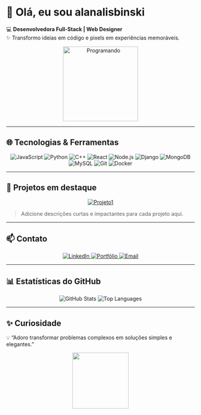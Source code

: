 # 👋 Olá, eu sou alanalisbinski

💻 **Desenvolvedora Full-Stack | Web Designer**  
✨ Transformo ideias em código e pixels em experiências memoráveis.  

<div align="center">
  <img src="https://media.giphy.com/media/3o7TKtnuHOHHUjR38Y/giphy.gif" width="200" alt="Programando"/>
</div>

---

## 🌐 Tecnologias & Ferramentas

<p align="center">
  <img alt="JavaScript" src="https://img.shields.io/badge/JavaScript-F7DF1E?style=for-the-badge&logo=javascript&logoColor=black" />
  <img alt="Python" src="https://img.shields.io/badge/Python-3776AB?style=for-the-badge&logo=python&logoColor=white" />
  <img alt="C++" src="https://img.shields.io/badge/C++-00599C?style=for-the-badge&logo=c%2B%2B&logoColor=white" />
  <img alt="React" src="https://img.shields.io/badge/React-61DAFB?style=for-the-badge&logo=react&logoColor=black" />
  <img alt="Node.js" src="https://img.shields.io/badge/Node.js-339933?style=for-the-badge&logo=node.js&logoColor=white" />
  <img alt="Django" src="https://img.shields.io/badge/Django-092E20?style=for-the-badge&logo=django&logoColor=white" />
  <img alt="MongoDB" src="https://img.shields.io/badge/MongoDB-47A248?style=for-the-badge&logo=mongodb&logoColor=white" />
  <img alt="MySQL" src="https://img.shields.io/badge/MySQL-4479A1?style=for-the-badge&logo=mysql&logoColor=white" />
  <img alt="Git" src="https://img.shields.io/badge/Git-F05032?style=for-the-badge&logo=git&logoColor=white" />
  <img alt="Docker" src="https://img.shields.io/badge/Docker-2496ED?style=for-the-badge&logo=docker&logoColor=white" />
</p>

---

## 🚀 Projetos em destaque

<p align="center">
  <a href="https://github.com/alanalisbinski/ReliquiasdeValderia" target="_blank">
    <img src="https://img.shields.io/badge/Projeto1-Visualize-blue?style=for-the-badge" alt="Projeto1"/>
  </a>
</p>

> Adicione descrições curtas e impactantes para cada projeto aqui.

---

## 📫 Contato

<p align="center">
  <a href="https://www.linkedin.com/in/alana-lisbinski-869123376/" target="_blank">
    <img src="https://img.shields.io/badge/LinkedIn-0A66C2?style=for-the-badge&logo=linkedin&logoColor=white" alt="LinkedIn"/>
  </a>
  <a href="https://alanalisbinski.github.io/Portfolio-alanalisbinski/?fbclid=PAZXh0bgNhZW0CMTEAAaecqyVcNxcRIMPDvL9VfZ-ygf1Zg9JNPmBMurF3WnVwNiSdP5hql4Qh8vZLQQ_aem_1WSyPF60XiYmoGT1IFIOCA">
    <img src="https://img.shields.io/badge/Portfólio-FF6F61?style=for-the-badge&logo=read-the-docs&logoColor=white" alt="Portfólio"/>
  </a>
  <a href="mailto:contato.alanalisbinski@gmail.com">
    <img src="https://img.shields.io/badge/Email-D14836?style=for-the-badge&logo=gmail&logoColor=white" alt="Email"/>
  </a>
</p>

---

## 📊 Estatísticas do GitHub

<p align="center">
  <img src="https://github-readme-stats.vercel.app/api?username=alanalisbinski&show_icons=true&theme=radical" alt="GitHub Stats" />
  <img src="https://github-readme-stats.vercel.app/api/top-langs/?username=alanalisbinski&layout=compact&theme=radical" alt="Top Languages" />
</p>

---

## ✨ Curiosidade

💡 “Adoro transformar problemas complexos em soluções simples e elegantes.”  

<div align="center">
  <img src="https://media.giphy.com/media/26gssIytJvy1b1THO/giphy.gif" width="150"/>
</div>
